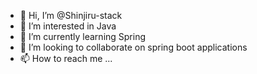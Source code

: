 - 👋 Hi, I’m @Shinjiru-stack
- 👀 I’m interested in Java
- 🌱 I’m currently learning Spring
- 💞️ I’m looking to collaborate on spring boot applications
- 📫 How to reach me ...

<!---
Shinjiru-stack/Shinjiru-stack is a ✨ special ✨ repository because its `README.md` (this file) appears on your GitHub profile.
You can click the Preview link to take a look at your changes.
--->
